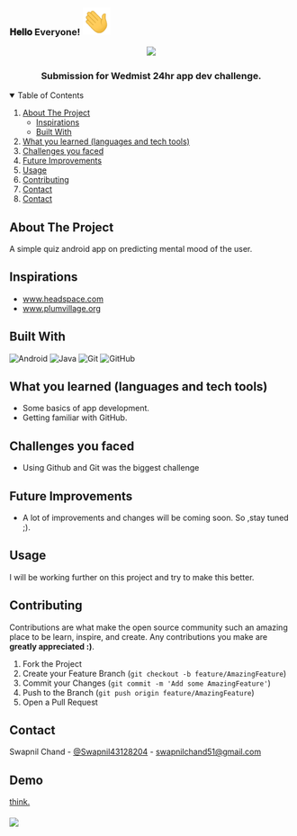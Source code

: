### 𝐇𝐞𝐥𝐥𝐨 Everyone! <img src="https://raw.githubusercontent.com/ABSphreak/ABSphreak/master/gifs/Hi.gif" width="50px">
<!-- PROJECT LOGO -->

<p align="center">
  <img src ="https://raw.githubusercontent.com/SwapnilChand/think/master/think%20%E2%80%93%20activity_main.xml%20%5Bthink.app%5D%2025-05-2021%2004_05_30%20PM%20(2).png">
<br />
  <h3 align="center">Submission for Wedmist 24hr app dev challenge.</h3>
</p>


<!-- TABLE OF CONTENTS -->
<details open="open">
  <summary>Table of Contents</summary>
  <ol>
    <li>
      <a href="#about-the-project">About The Project</a>
      <ul>
        <li><a href="#inspirations">Inspirations</a></li>
        <li><a href="#built-with">Built With</a></li>
      </ul>
    </li>
    
   <li><a href="#what-you-learned-(languages-and-tech-tools)">What you learned (languages and tech tools)</a></li>
     <li><a href="#challenges-you-faced">Challenges you faced</a></li>
    <li><a href="#future-improvements">Future Improvements</a></li>
    <li><a href="#usage">Usage</a></li>
    <li><a href="#contributing">Contributing</a></li>
    <li><a href="#contact">Contact</a></li>
    <li><a href="#demo">Contact</a></li>
  </ol>
</details>



<!-- ABOUT THE PROJECT -->
## About The Project
A simple quiz android app on predicting mental mood of the user.

## Inspirations
* www.headspace.com
* www.plumvillage.org


## Built With
![Android](https://img.shields.io/badge/Android-Android-green)
![Java](https://img.shields.io/badge/Java-Java-red)
![Git](https://img.shields.io/badge/-Git-black?style=flat&logo=git)
![GitHub](https://img.shields.io/badge/-GitHub-181717?style=flat&logo=github)

## What you learned (languages and tech tools)
* Some basics of app development.
* Getting familiar with GitHub.



## Challenges you faced
* Using Github and Git was the biggest challenge

## Future Improvements
* A lot of improvements and changes will be coming soon. So ,stay tuned ;).

## Usage
I will be working further on this project and try to make this better.

<!-- CONTRIBUTING -->
## Contributing

Contributions are what make the open source community such an amazing place to be learn, inspire, and create. Any contributions you make are **greatly appreciated :)**.

1. Fork the Project
2. Create your Feature Branch (`git checkout -b feature/AmazingFeature`)
3. Commit your Changes (`git commit -m 'Add some AmazingFeature'`)
4. Push to the Branch (`git push origin feature/AmazingFeature`)
5. Open a Pull Request



<!-- CONTACT -->
## Contact

Swapnil Chand - [@Swapnil43128204](https://twitter.com/Swapnil43128204) - swapnilchand51@gmail.com

## Demo
[think.](https://github.com/SwapnilChand/think/blob/master/app-debug.apk)


<img src="https://github.com/SwapnilChand/think/blob/master/think%20%E2%80%93%20activity_main.xml%20%5Bthink.app%5D%2025-05-2021%2004_05_30%20PM.png" align="middle">

